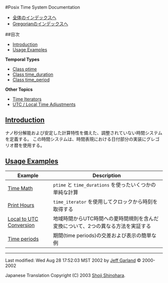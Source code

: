 #Posix Time System Documentation

- [全体のインデックスへ](../date_time.md)
- [Gregorianのインデックスへ](gregorian.md)


##目次

- [Introduction](#introduction)
- [Usage Examples](#usage-examples)

**Temporal Types**

- [Class ptime](class_ptime.md)
- [Class time_duration](class_time_duration.md)
- [Class time_period](class_time_period.md)

**Other Topics**

- [Time Iterators](time_iterators.md)
- [UTC / Local Time Adjustments](local_time_adjust.md)


## <a name="introduction" href="#introduction">Introduction</a>
ナノ秒分解能および安定した計算特性を備えた、調整されていない時間システムを定義する。 この時間システムは、時間表現における日付部分の実装にグレゴリオ暦を使用する。


## <a name="usage-examples" href="#usage-examples">Usage Examples</a>

| Example | Description |
|---------|-------------|
| [Time Math](time_math.cpp.md)       | `ptime` と `time_durations` を使ったいくつかの単純な計算 |
| [Print Hours](print_hours.cpp.md)   | `time_iterator` を使用してクロックから時刻を取得する |
| [Local to UTC Conversion](local_utc_conversion.cpp.md) | 地域時間からUTC時間への夏時間規則を含んだ変換について、2つの異なる方法を実証する |
| [Time periods](time_periods.cpp.md) | 期間(time periods)の交差および表示の簡単な例 |


***
Last modified: Wed Aug 28 17:52:03 MST 2002 by [Jeff Garland](mailto:jeff@crystalclearsoftware.com) © 2000-2002 

Japanese Translation Copyright (C) 2003 [Shoji Shinohara](mailto:sshino@cppll.jp).

